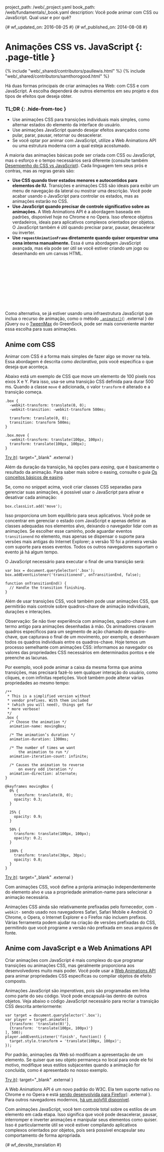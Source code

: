 project_path: /web/_project.yaml
book_path: /web/fundamentals/_book.yaml
description: Você pode animar com CSS ou JavaScript. Qual usar e por quê?

{# wf_updated_on: 2016-08-25 #}
{# wf_published_on: 2014-08-08 #}

# Animações CSS vs. JavaScript {: .page-title }

{% include "web/_shared/contributors/paullewis.html" %}
{% include "web/_shared/contributors/samthorogood.html" %}

Há duas formas principais de criar animações na Web: com CSS e com JavaScript. A escolha dependerá de outros elementos em seu projeto e dos tipos de efeitos que deseja obter.

### TL;DR {: .hide-from-toc }
* Use animações CSS para transições individuais mais simples, como alternar estados do elemento da interface do usuário.
* Use animações JavaScript quando desejar efeitos avançados como pular, parar, pausar, retornar ou desacelerar.
* Se você optar por animar com JavaScript, utilize a Web Animations API ou uma estrutura moderna com a qual esteja acostumado.


A maioria das animações básicas pode ser criada com CSS ou JavaScript, mas o esforço e o tempo necessários será diferente (consulte também [Desempenho do CSS vs JavaScript](animations-and-performance#css-vs-javascript-performance)). Cada linguagem tem seus prós e contras, mas as regras gerais são:

* **Use CSS quando tiver estados menores e autocontidos para elementos de IU.** Transições e animações CSS são ideais para exibir um menu de navegação da lateral ou mostrar uma descrição. Você pode acabar usando o JavaScript para controlar os estados, mas as animações estarão no CSS.
* **Use JavaScript quando precisar de controle significativo sobre as animações.** A Web Animations API é a abordagem baseada em padrões, disponível hoje no Chrome e no Opera. Isso oferece objetos verdadeiros, ideais para aplicativos complexos orientados por objetos. O JavaScript também é útil quando precisar parar, pausar, desacelerar ou inverter.
* **Use `requestAnimationFrame` diretamente quando quiser orquestrar uma cena interna manualmente.** Essa é uma abordagem JavaScript avançada, mas ela pode ser útil se você estiver criando um jogo ou desenhando em um canvas HTML.

<div class="video-wrapper">
  <iframe class="devsite-embedded-youtube-video" data-video-id="WaNoqBAp8NI"
          data-autohide="1" data-showinfo="0" frameborder="0" allowfullscreen>
  </iframe>
</div>

Como alternativa, se já estiver usando uma infraestrutura JavaScript que inclua o recurso de animação, como o método [`.animate()`](https://api.jquery.com/animate/){: .external } do jQuery ou o [TweenMax](https://github.com/greensock/GreenSock-JS/tree/master/src/minified) do GreenSock, pode ser mais conveniente manter essa escolha para suas animações.

<div class="clearfix"></div>

## Anime com CSS

Animar com CSS é a forma mais simples de fazer algo se mover na tela. Essa abordagem é descrita como *declarativa*, pois você especifica o que deseja que aconteça.

Abaixo está um exemplo de CSS que move um elemento de 100 pixels nos eixos X e Y. Para isso, usa-se uma transição CSS definida para durar 500 ms. Quando a classe `move` é adicionada, o valor `transform` é alterado e a transição começa.


    .box {
      -webkit-transform: translate(0, 0);
      -webkit-transition: -webkit-transform 500ms;
    
      transform: translate(0, 0);
      transition: transform 500ms;
    }
    
    .box.move {
      -webkit-transform: translate(100px, 100px);
      transform: translate(100px, 100px);
    }
    
[Try it](https://googlesamples.github.io/web-fundamentals/fundamentals/design-and-ux/animations/box-move-simple.html){: target="_blank" .external }

Além da duração da transição, há opções para *easing*, que é basicamente o resultado da animação. Para saber mais sobre o easing, consulte o guia [Os conceitos básicos de easing](the-basics-of-easing).

Se, como no snippet acima, você criar classes CSS separadas para gerenciar suas animações, é possível usar o JavaScript para ativar e desativar cada animação:


    box.classList.add('move');
    

Isso proporciona um bom equilíbrio para seus aplicativos. Você pode se concentrar em gerenciar o estado com JavaScript e apenas definir as classes adequadas nos elementos alvo, deixando o navegador lidar com as animações. Se escolher esse caminho, pode aguardar eventos `transitionend` no elemento, mas apenas se dispensar o suporte para versões mais antigas do Internet Explorer; a versão 10 foi a primeira versão com suporte para esses eventos. Todos os outros navegadores suportam o evento já há algum tempo.

O JavaScript necessário para executar o final de uma transição será:


    var box = document.querySelector('.box');
    box.addEventListener('transitionend', onTransitionEnd, false);
    
    function onTransitionEnd() {
      // Handle the transition finishing.
    }
    

Além de usar transições CSS, você também pode usar animações CSS, que permitirão mais controle sobre quadros-chave de animação individuais, durações e interações.

Observação: Se não tiver experiência com animações, quadro-chave é um termo antigo para animações desenhadas à mão. Os animadores criavam quadros específicos para um segmento de ação chamado de quadro-chave, que capturava o final de um movimento, por exemplo, e desenhavam todos os quadros individuais entre os quadros-chave. Hoje temos um processo semelhante com animações CSS: informamos ao navegador os valores das propriedades CSS necessários em determinados pontos e ele preenche as lacunas.

Por exemplo, você pode animar a caixa da mesma forma que anima transições, mas precisará fazê-lo sem qualquer interação do usuário, como cliques, e com infinitas repetições. Você também pode alterar várias propriedades ao mesmo tempo:


    /**
     * This is a simplified version without
     * vendor prefixes. With them included
     * (which you will need), things get far
     * more verbose!
     */
    .box {
      /* Choose the animation */
      animation-name: movingBox;
    
      /* The animation’s duration */
      animation-duration: 1300ms;
    
      /* The number of times we want
          the animation to run */
      animation-iteration-count: infinite;
    
      /* Causes the animation to reverse
          on every odd iteration */
      animation-direction: alternate;
    }
    
    @keyframes movingBox {
      0% {
        transform: translate(0, 0);
        opacity: 0.3;
      }
    
      25% {
        opacity: 0.9;
      }
    
      50% {
        transform: translate(100px, 100px);
        opacity: 0.2;
      }
    
      100% {
        transform: translate(30px, 30px);
        opacity: 0.8;
      }
    }
    

[Try it](https://googlesamples.github.io/web-fundamentals/fundamentals/design-and-ux/animations/box-move-keyframes.html){: target="_blank" .external }

Com animações CSS, você define a própria animação independentemente do elemento alvo e usa a propriedade animation-name para selecionar a animação necessária.

Animações CSS ainda são relativamente prefixadas pelo fornecedor, com `-webkit-` sendo usado nos navegadores Safari, Safari Mobile e Android. O Chrome, o Opera, o Internet Explorer e o Firefox não incluem prefixos. Várias ferramenta podem ajudar na criação de versões prefixadas do CSS, permitindo que você programe a versão não prefixada em seus arquivos de fonte.

## Anime com JavaScript e a Web Animations API

Criar animações com JavaScript é mais complexo do que programar transições ou animações CSS, mas geralmente proporciona aos desenvolvedores muito mais poder. Você pode usar a [Web Animations API](https://w3c.github.io/web-animations/) para animar propriedades CSS específicas ou compilar objetos de efeito composto.

Animações JavaScript são *imperativas*, pois são programadas em linha como parte do seu código. Você pode encapsulá-las dentro de outros objetos. Veja abaixo o código JavaScript necessário para recriar a transição CSS descrita anteriormente:


    var target = document.querySelector('.box');
    var player = target.animate([
      {transform: 'translate(0)'},
      {transform: 'translate(100px, 100px)'}
    ], 500);
    player.addEventListener('finish', function() {
      target.style.transform = 'translate(100px, 100px)';
    });
    

Por padrão, animações da Web só modificam a apresentação de um elemento. Se quiser que seu objeto permaneça no local para onde ele foi motivo, modifique seus estilos subjacentes quando a animação for concluída, como é apresentado no nosso exemplo.

[Try it](https://googlesamples.github.io/web-fundamentals/fundamentals/design-and-ux/animations/box-move-wa.html){: target="_blank" .external }

A Web Animations API é um novo padrão do W3C. Ela tem suporte nativo no Chrome e no Opera e está [sendo desenvolvida para Firefox](https://birtles.github.io/areweanimatedyet/){: .external }. Para outros navegadores modernos, [há um polyfill disponível](https://github.com/web-animations/web-animations-js).

Com animações JavaScript, você tem controle total sobre os estilos de um elemento em cada etapa. Isso significa que você pode desacelerar, pausar, interromper e inverter animações e manipular seus elementos como quiser. Isso é particularmente útil se você estiver compilando aplicativos complexos orientados por objetos, pois será possível encapsular seu comportamento de forma apropriada.


{# wf_devsite_translation #}
